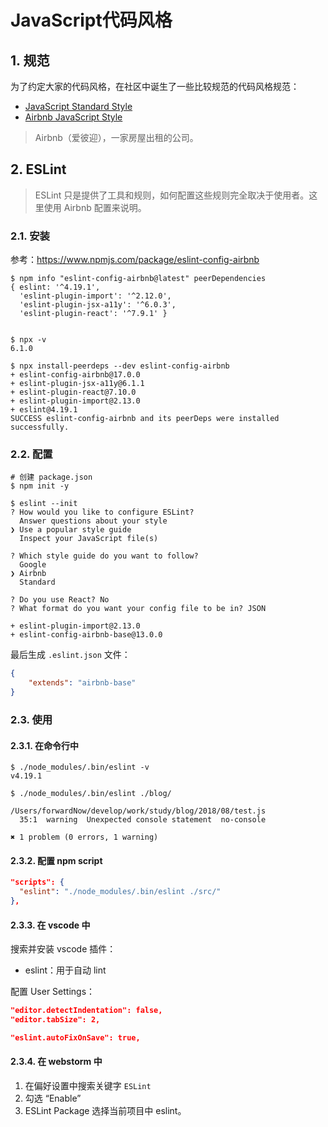 # JavaScript代码风格

## 1. 规范

为了约定大家的代码风格，在社区中诞生了一些比较规范的代码风格规范：

* [JavaScript Standard Style](https://standardjs.com/)
* [Airbnb JavaScript Style](https://github.com/airbnb/javascript)

> Airbnb（爱彼迎），一家房屋出租的公司。

## 2. ESLint

>ESLint 只是提供了工具和规则，如何配置这些规则完全取决于使用者。这里使用 Airbnb 配置来说明。

### 2.1. 安装

参考：https://www.npmjs.com/package/eslint-config-airbnb

```shell
$ npm info "eslint-config-airbnb@latest" peerDependencies
{ eslint: '^4.19.1',
  'eslint-plugin-import': '^2.12.0',
  'eslint-plugin-jsx-a11y': '^6.0.3',
  'eslint-plugin-react': '^7.9.1' }


$ npx -v
6.1.0

$ npx install-peerdeps --dev eslint-config-airbnb
+ eslint-config-airbnb@17.0.0
+ eslint-plugin-jsx-a11y@6.1.1
+ eslint-plugin-react@7.10.0
+ eslint-plugin-import@2.13.0
+ eslint@4.19.1
SUCCESS eslint-config-airbnb and its peerDeps were installed successfully.
```

### 2.2. 配置

```shell
# 创建 package.json
$ npm init -y

$ eslint --init
? How would you like to configure ESLint?
  Answer questions about your style
❯ Use a popular style guide
  Inspect your JavaScript file(s)

? Which style guide do you want to follow?
  Google
❯ Airbnb
  Standard

? Do you use React? No
? What format do you want your config file to be in? JSON

+ eslint-plugin-import@2.13.0
+ eslint-config-airbnb-base@13.0.0
```

最后生成 `.eslint.json` 文件：

```json
{
    "extends": "airbnb-base"
}
```

### 2.3. 使用

#### 2.3.1. 在命令行中

```shell
$ ./node_modules/.bin/eslint -v
v4.19.1

$ ./node_modules/.bin/eslint ./blog/

/Users/forwardNow/develop/work/study/blog/2018/08/test.js
  35:1  warning  Unexpected console statement  no-console

✖ 1 problem (0 errors, 1 warning)
```

#### 2.3.2. 配置 npm script

```json
"scripts": {
  "eslint": "./node_modules/.bin/eslint ./src/"
},
```

#### 2.3.3. 在 vscode 中

搜索并安装 vscode 插件：

* eslint：用于自动 lint

配置 User Settings：

```json
"editor.detectIndentation": false,
"editor.tabSize": 2,

"eslint.autoFixOnSave": true,
```

#### 2.3.4. 在 webstorm 中

1. 在偏好设置中搜索关键字 `ESLint`
2. 勾选 “Enable”
3. ESLint Package 选择当前项目中 eslint。
